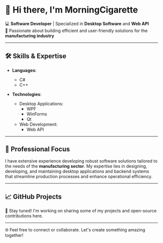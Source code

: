 # 👋 Hi there, I'm MorningCigarette 

💻 **Software Developer** | Specialized in **Desktop Software** and **Web API**  
🌟 Passionate about building efficient and user-friendly solutions for the **manufacturing industry**  

---

## 🛠 Skills & Expertise  

- **Languages**:  
  - C#  
  - C++  

- **Technologies**:  
  - Desktop Applications:  
    - WPF  
    - WinForms  
    - Qt  
  - Web Development:  
    - Web API  

---

## 🎯 Professional Focus  

I have extensive experience developing robust software solutions tailored to the needs of the **manufacturing sector**. My expertise lies in designing, developing, and maintaining desktop applications and backend systems that streamline production processes and enhance operational efficiency.

---

## 📈 GitHub Projects  

🚧 Stay tuned! I'm working on sharing some of my projects and open-source contributions here.  

---

🌐 Feel free to connect or collaborate. Let's create something amazing together!
